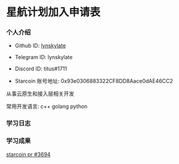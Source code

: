 

# 星航计划加入申请表


### 个人介绍

* Github ID: [lynskylate](https://github.com/lynskylate)

* Telegram ID: lynskylate

* Discord ID: titus#1711

* Starcoin 账号地址: 0x93e0306883322CF8DD8Aace0dAE46CC2


从事云原生和接入层相关开发

常用开发语言: c++ golang python


### 学习日志

### 学习成果
[starcoin pr #3694](https://github.com/starcoinorg/starcoin/pull/3694/files)
